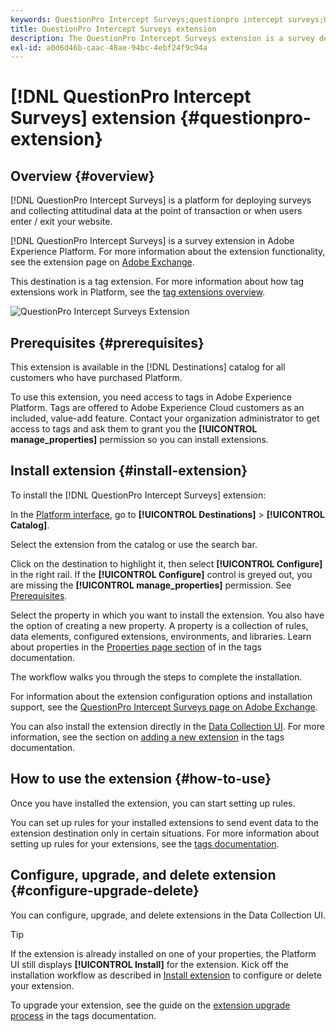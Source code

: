 ```yaml
---
keywords: QuestionPro Intercept Surveys;questionpro intercept surveys;QuestionPro;questionpro
title: QuestionPro Intercept Surveys extension
description: The QuestionPro Intercept Surveys extension is a survey destination in Adobe Experience Platform. For more information about the extension functionality, see the extension page on Adobe Exchange.
exl-id: a0d6d46b-caac-48ae-94bc-4ebf24f9c94a
---
```

# [!DNL QuestionPro Intercept Surveys] extension {#questionpro-extension}

## Overview {#overview}

[!DNL QuestionPro Intercept Surveys] is a platform for deploying surveys and collecting attitudinal data at the point of transaction or when users enter / exit your website.

[!DNL QuestionPro Intercept Surveys] is a survey extension in Adobe Experience Platform. For more information about the extension functionality, see the extension page on [Adobe Exchange](https://exchange.adobe.com/experiencecloud.details.90096.questionpro-surveys.html).

This destination is a tag extension. For more information about how tag extensions work in Platform, see the [tag extensions overview](../launch-extensions/overview.md).

![QuestionPro Intercept Surveys Extension](../../assets/catalog/survey/web-intercept-surveys/catalog.png)

## Prerequisites {#prerequisites}

This extension is available in the [!DNL Destinations] catalog for all customers who have purchased Platform.

To use this extension, you need access to tags in Adobe Experience Platform. Tags are offered to Adobe Experience Cloud customers as an included, value-add feature. Contact your organization administrator to get access to tags and ask them to grant you the **[!UICONTROL manage_properties]** permission so you can install extensions.

## Install extension {#install-extension}

To install the [!DNL QuestionPro Intercept Surveys] extension:

In the [Platform interface](https://platform.adobe.com/), go to **[!UICONTROL Destinations]** > **[!UICONTROL Catalog]**.

Select the extension from the catalog or use the search bar.

Click on the destination to highlight it, then select **[!UICONTROL Configure]** in the right rail. If the **[!UICONTROL Configure]** control is greyed out, you are missing the **[!UICONTROL manage_properties]** permission. See [Prerequisites](#prerequisites).

Select the property in which you want to install the extension. You also have the option of creating a new property. A property is a collection of rules, data elements, configured extensions, environments, and libraries. Learn about properties in the [Properties page section](../../../tags/ui/administration/companies-and-properties.md#properties-page) of in the tags documentation.

The workflow walks you through the steps to complete the installation. 

For information about the extension configuration options and installation support, see the [QuestionPro Intercept Surveys page on Adobe Exchange](https://exchange.adobe.com/experiencecloud.details.90096.questionpro-surveys.html).

You can also install the extension directly in the [Data Collection UI](https://experience.adobe.com/#/data-collection/). For more information, see the section on [adding a new extension](../../../tags/ui/managing-resources/extensions/overview.md#add-a-new-extension) in the tags documentation.

## How to use the extension {#how-to-use}

Once you have installed the extension, you can start setting up rules.

You can set up rules for your installed extensions to send event data to the extension destination only in certain situations. For more information about setting up rules for your extensions, see the [tags documentation](../../../tags/ui/managing-resources/rules.md).

## Configure, upgrade, and delete extension {#configure-upgrade-delete}

You can configure, upgrade, and delete extensions in the Data Collection UI.

>[!TIP]
>
>If the extension is already installed on one of your properties, the Platform UI still displays **[!UICONTROL Install]** for the extension. Kick off the installation workflow as described in [Install extension](#install-extension) to configure or delete your extension.

To upgrade your extension, see the guide on the [extension upgrade process](../../../tags/ui/managing-resources/extensions/extension-upgrade.md) in the tags documentation.
